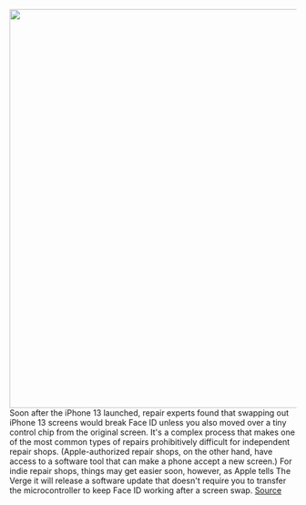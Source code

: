 <img src='https://cdn.vox-cdn.com/thumbor/_V88WDtapercsNh_CkwbyEzqy0Y=/0x0:2002x1335/1200x800/filters:focal(841x508:1161x828)/cdn.vox-cdn.com/uploads/chorus_image/image/70117679/vpavic_210916_4760_0240.0.jpg' width='700px' /><br/>
Soon after the iPhone 13 launched, repair experts found that swapping out iPhone 13 screens would break Face ID unless you also moved over a tiny control chip from the original screen. It's a complex process that makes one of the most common types of repairs prohibitively difficult for independent repair shops. (Apple-authorized repair shops, on the other hand, have access to a software tool that can make a phone accept a new screen.) For indie repair shops, things may get easier soon, however, as Apple tells The Verge it will release a software update that doesn't require you to transfer the microcontroller to keep Face ID working after a screen swap.
<a href='https://www.theverge.com/2021/11/9/22772433/apple-iphone-13-screen-replacements-face-id-software-update'> Source <a/>